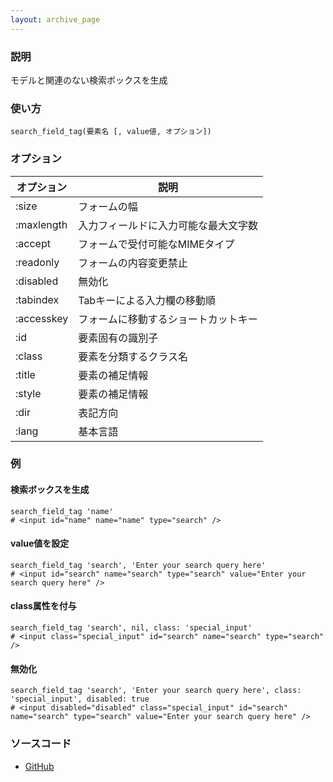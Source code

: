 ```yaml
---
layout: archive_page
---
```

### 説明
モデルと関連のない検索ボックスを生成

### 使い方
    search_field_tag(要素名 [, value値, オプション])

### オプション

オプション   | 説明
---------- | ------------------
:size      | フォームの幅
:maxlength | 入力フィールドに入力可能な最大文字数
:accept    | フォームで受付可能なMIMEタイプ
:readonly  | フォームの内容変更禁止
:disabled  | 無効化
:tabindex  | Tabキーによる入力欄の移動順
:accesskey | フォームに移動するショートカットキー
:id        | 要素固有の識別子
:class     | 要素を分類するクラス名
:title     | 要素の補足情報
:style     | 要素の補足情報
:dir       | 表記方向
:lang      | 基本言語

### 例
#### 検索ボックスを生成
    search_field_tag 'name'
    # <input id="name" name="name" type="search" />

#### value値を設定
    search_field_tag 'search', 'Enter your search query here'
    # <input id="search" name="search" type="search" value="Enter your search query here" />

#### class属性を付与
    search_field_tag 'search', nil, class: 'special_input'
    # <input class="special_input" id="search" name="search" type="search" />

#### 無効化
    search_field_tag 'search', 'Enter your search query here', class: 'special_input', disabled: true
    # <input disabled="disabled" class="special_input" id="search" name="search" type="search" value="Enter your search query here" />

### ソースコード
* [GitHub](https://github.com/rails/rails/blob/ac30e389ecfa0e26e3d44c1eda8488ddf63b3ecc/actionview/lib/action_view/helpers/form_tag_helper.rb#L623)